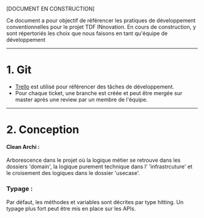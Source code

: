 [DOCUMENT EN CONSTRUCTION]

Ce document a pour objectif de référencer les pratiques de développement conventionnelles pour le projet TDF INnovation.
En cours de construction, y sont répertoriés les choix que nous faisons en tant qu'équipe de développement

***

# 1. Git


- [Trello](https://trello.com/b/cVeAOlWg/tdf-innovation) est utilisé pour référencer des tâches de développement.
- Pour chaque ticket, une branche est créée et peut être mergée sur master après une review par un membre de l'équipe.


***

# 2. Conception

#### Clean Archi :

Arborescence dans le projet où la logique métier se retrouve dans les dossiers 'domain', la logique purement technique 
dans l' 'infrastrcuture' et le croisement des logiques dans le dossier 'usecase'. 

### Typage :

Par défaut, les méthodes et variables sont décrites par type hitting.
Un typage plus fort peut être mis en place sur les APIs.
